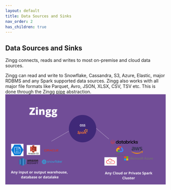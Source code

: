 ```yaml
---
layout: default
title: Data Sources and Sinks
nav_order: 2
has_children: true
---
```


## Data Sources and Sinks

Zingg connects, reads and writes to most on-premise and cloud data sources. 

Zingg can read and write to Snowflake, Cassandra, S3, Azure, Elastic, major RDBMS and any Spark supported data sources. Zingg also works with all major file formats like Parquet, Avro, JSON, XLSX, CSV, TSV etc. This is done through the Zingg [pipe](pipes.md) abstraction.  
![zinggConnectors](/assets/zinggOSS.png)